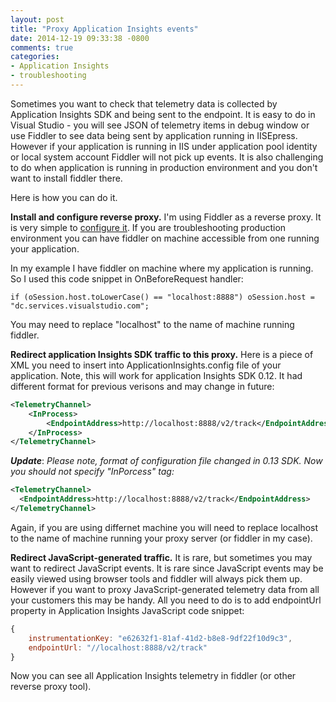 ```yaml
---
layout: post
title: "Proxy Application Insights events"
date: 2014-12-19 09:33:38 -0800
comments: true
categories: 
- Application Insights 
- troubleshooting
---
```

Sometimes you want to check that telemetry data is collected by Application Insights SDK and being sent to the endpoint. It is easy to do in Visual Studio - you will see JSON of telemetry items in debug window or use Fiddler to see data being sent by application running in IISEpress. However if your application is running in IIS under application pool identity or local system account Fiddler will not pick up events. It is also challenging to do when application is running in production environment and you don't want to install fiddler there.

Here is how you can do it.

**Install and configure reverse proxy.** I'm using Fiddler as a reverse proxy. It is very simple to [configure it](http://docs.telerik.com/fiddler/configure-fiddler/Tasks/UseFiddlerAsReverseProxy). If you are troubleshooting production environment you can have fiddler on machine accessible from one running your application.

In my example I have fiddler on machine where my application is running. So I used this code snippet in OnBeforeRequest handler:
```
if (oSession.host.toLowerCase() == "localhost:8888") oSession.host = "dc.services.visualstudio.com";
```
You may need to replace "localhost" to the name of machine running fiddler.

**Redirect application Insights SDK traffic to this proxy.** Here is a piece of XML you need to insert into ApplicationInsights.config file of your application. Note, this will work for application Insights SDK 0.12. It had different format for previous verisons and may change in future:
``` xml
<TelemetryChannel>
	<InProcess>
		<EndpointAddress>http://localhost:8888/v2/track</EndpointAddress>
	</InProcess>
</TelemetryChannel>
```

***Update***: *Please note, format of configuration file changed in 0.13 SDK. Now you should not specify "InPorcess" tag:*
``` xml
<TelemetryChannel>
  <EndpointAddress>http://localhost:8888/v2/track</EndpointAddress>
</TelemetryChannel>
```

Again, if you are using differnet machine you will need to replace localhost to the name of machine running your proxy server (or fiddler in my case).

**Redirect JavaScript-generated traffic.** It is rare, but sometimes you may want to redirect JavaScript events. It is rare since JavaScript events may be easily viewed using browser tools and fiddler will always pick them up. However if you want to proxy JavaScript-generated telemetry data from all your customers this may be handy. All you need to do is to add endpointUrl property in Application Insights JavaScript code snippet:
``` js
{
    instrumentationKey: "e62632f1-81af-41d2-b8e8-9df22f10d9c3",
    endpointUrl: "//localhost:8888/v2/track"
}
```
Now you can see all Application Insights telemetry in fiddler (or other reverse proxy tool).